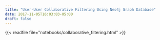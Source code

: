 ```yaml
---
title: "User-User Collaborative Filtering Using Neo4j Graph Database"
date: 2017-11-05T16:03:03-05:00
draft: false
---
```


{{< readfile file="notebooks/collaborative_filtering.html" >}}

